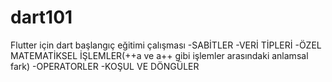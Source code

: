 # dart101
Flutter için dart başlangıç eğitimi çalışması
-SABİTLER
-VERİ TİPLERİ
-ÖZEL MATEMATİKSEL İŞLEMLER(++a ve a++ gibi işlemler arasındaki anlamsal fark)
-OPERATORLER
-KOŞUL VE DÖNGÜLER
